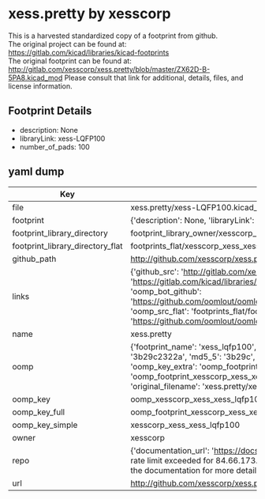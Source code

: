 # xess.pretty by xesscorp  
This is a harvested standardized copy of a footprint from github.  
The original project can be found at:  
https://gitlab.com/kicad/libraries/kicad-footprints  
The original footprint can be found at:
http://gitlab.com/xesscorp/xess.pretty/blob/master/ZX62D-B-5PA8.kicad_mod
Please consult that link for additional, details, files, and license information.  
## Footprint Details
* description: None  
* libraryLink: xess-LQFP100  
* number_of_pads: 100  
## yaml dump  
| Key | Value |  
| --- | --- |  
| file | xess.pretty/xess-LQFP100.kicad_mod |  
| footprint | {'description': None, 'libraryLink': 'xess-LQFP100', 'number_of_pads': 100} |  
| footprint_library_directory | footprint_library_owner/xesscorp_xess.pretty |  
| footprint_library_directory_flat | footprints_flat/xesscorp_xess_xess_lqfp100/working |  
| github_path | http://github.com/xesscorp/xess.pretty/blob/master/xess-LQFP100.kicad_mod |  
| links | {'github_src': 'http://gitlab.com/xesscorp/xess.pretty/blob/master/ZX62D-B-5PA8.kicad_mod', 'github_src_repo': 'https://gitlab.com/kicad/libraries/kicad-footprints', 'oomp_bot': 'footprints/xesscorp_xess_xess_lqfp100/working', 'oomp_bot_github': 'https://github.com/oomlout/oomlout_oomp_footprint_bot/tree/main/footprints/xesscorp_xess_xess_lqfp100/working', 'oomp_src_flat': 'footprints_flat/footprints_flat/xesscorp_xess_xess_lqfp100/working', 'oomp_src_flat_github': 'https://github.com/oomlout/oomlout_oomp_footprint_src/tree/main/footprints_flat/xesscorp_xess_xess_lqfp100/working'} |  
| name | xess.pretty |  
| oomp | {'footprint_name': 'xess_lqfp100', 'library_name': 'xess', 'md5': '3b29c2322a6588dae272d7d542a4e348', 'md5_10': '3b29c2322a', 'md5_5': '3b29c', 'md5_6': '3b29c2', 'oomp_key': 'oomp_xesscorp_xess_xess_lqfp100', 'oomp_key_extra': 'oomp_footprint_xesscorp_xess_xess_lqfp100', 'oomp_key_full': 'oomp_footprint_xesscorp_xess_xess_lqfp100_3b29c2', 'oomp_key_simple': 'xesscorp_xess_xess_lqfp100', 'original_filename': 'xess.pretty/xess-LQFP100.kicad_mod', 'owner_name': 'xesscorp'} |  
| oomp_key | oomp_xesscorp_xess_xess_lqfp100 |  
| oomp_key_full | oomp_footprint_xesscorp_xess_xess_lqfp100 |  
| oomp_key_simple | xesscorp_xess_xess_lqfp100 |  
| owner | xesscorp |  
| repo | {'documentation_url': 'https://docs.github.com/rest/overview/resources-in-the-rest-api#rate-limiting', 'message': "API rate limit exceeded for 84.66.173.59. (But here's the good news: Authenticated requests get a higher rate limit. Check out the documentation for more details.)"} |  
| url | http://github.com/xesscorp/xess.pretty |  


